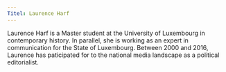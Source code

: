 ```yaml
---
Titel: Laurence Harf
---
```


Laurence Harf is a Master student at the University of Luxembourg in contemporary history. In parallel, she is working as an expert in communication for the State of Luxembourg. Between 2000 and 2016, Laurence has paticipated for to the national media landscape as a political editorialist.   
